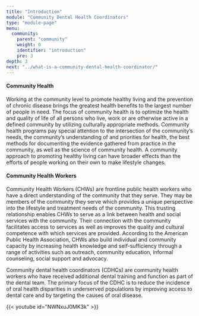 ```yaml
---
title: "Introduction"
module: "Community Dental Health Coordinators"
type: "module-page"
menu:
  community:
    parent: "community"
    weight: 0
    identifier: "introduction"
    pre: 3
depth: 3
next: "../what-is-a-community-dental-health-coordinator/"
---
```

<div class="pageblock"><h4>Community Health</h4>
<p>Working at the community level to promote healthy living and the prevention of chronic disease brings the greatest health benefits to the largest number of people in need.  The focus of community health is to optimize the health and quality of life of all persons who live, work or are otherwise active in a defined community by utilizing culturally appropriate methods.  Community health programs pay special attention to the intersection of the community’s needs, the community’s understanding of and priorities for health, the best methods for documenting the evidence gathered from practice in the community, as well as the science of community health. A community approach to promoting healthy living can have broader effects than the efforts of people working on their own to make lifestyle changes. </p>
<h4>Community Health Workers</h4>
<p>Community Health Workers (CHWs) are frontline public health workers who have a direct understanding of the community that they serve.  They may be members of the community they serve which provides a unique perspective into the lifestyle and treatment needs of the community.  This trusting relationship enables CHWs to serve as a link between health and social services with the community.  Their connection with the community facilitates access to services as well as improves the quality and cultural competence with which services are provided.  According to the American Public Health Association, CHWs also build individual and community capacity by increasing health knowledge and self-sufficiency through a range of activities such as outreach, community education, informal counseling, social support and advocacy.</p>
<p>Community dental health coordinators (CDHCs) are community health workers who have received additional dental training and function as part of the dental team.  The primary focus of the CDHC is to reduce the incidence of oral health disparities in underserved populations by improving access to dental care and by targeting the causes of oral disease.   </p>
</div><div class="pageblock">
{{< youtube id="NWNxuJ0MK3k" >}}</div>